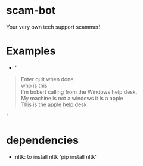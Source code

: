 # scam-bot
Your very own tech support scammer!

# Examples
+ '
>Enter quit when done.\
>who is this \
I'm bobert calling from the Windows help desk.\
>My machine is not a windows it is a apple \
This is the apple help desk 
>
  '


# dependencies
+ nltk: to install nltk 'pip install nltk'
